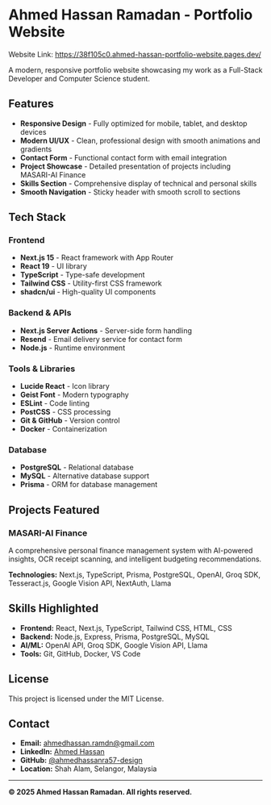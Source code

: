 # Ahmed Hassan Ramadan - Portfolio Website
Website Link: https://38f105c0.ahmed-hassan-portfolio-website.pages.dev/

A modern, responsive portfolio website showcasing my work as a Full-Stack Developer and Computer Science student.

## Features

- **Responsive Design** - Fully optimized for mobile, tablet, and desktop devices
- **Modern UI/UX** - Clean, professional design with smooth animations and gradients
- **Contact Form** - Functional contact form with email integration
- **Project Showcase** - Detailed presentation of projects including MASARI-AI Finance
- **Skills Section** - Comprehensive display of technical and personal skills
- **Smooth Navigation** - Sticky header with smooth scroll to sections

## Tech Stack

### Frontend
- **Next.js 15** - React framework with App Router
- **React 19** - UI library
- **TypeScript** - Type-safe development
- **Tailwind CSS** - Utility-first CSS framework
- **shadcn/ui** - High-quality UI components

### Backend & APIs
- **Next.js Server Actions** - Server-side form handling
- **Resend** - Email delivery service for contact form
- **Node.js** - Runtime environment

### Tools & Libraries
- **Lucide React** - Icon library
- **Geist Font** - Modern typography
- **ESLint** - Code linting
- **PostCSS** - CSS processing
- **Git & GitHub** - Version control
- **Docker** - Containerization

### Database
- **PostgreSQL** - Relational database
- **MySQL** - Alternative database support
- **Prisma** - ORM for database management

## Projects Featured

### MASARI-AI Finance
A comprehensive personal finance management system with AI-powered insights, OCR receipt scanning, and intelligent budgeting recommendations.

**Technologies:** Next.js, TypeScript, Prisma, PostgreSQL, OpenAI, Groq SDK, Tesseract.js, Google Vision API, NextAuth, Llama

## Skills Highlighted

- **Frontend:** React, Next.js, TypeScript, Tailwind CSS, HTML, CSS
- **Backend:** Node.js, Express, Prisma, PostgreSQL, MySQL
- **AI/ML:** OpenAI API, Groq SDK, Google Vision API, Llama
- **Tools:** Git, GitHub, Docker, VS Code

## License

This project is licensed under the MIT License.

## Contact

- **Email:** ahmedhassan.ramdn@gmail.com
- **LinkedIn:** [Ahmed Hassan](https://www.linkedin.com/in/ahmed-hassan-58582a331/)
- **GitHub:** [@ahmedhassanra57-design](https://github.com/ahmedhassanra57-design)
- **Location:** Shah Alam, Selangor, Malaysia

---

**© 2025 Ahmed Hassan Ramadan. All rights reserved.**

